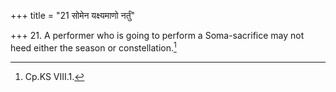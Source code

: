 +++
title = "21 सोमेन यक्ष्यमाणो नर्तुं"

+++
21. A performer who is going to perform a Soma-sacrifice may not heed either the season or constellation.[^1]  

[^1]: Cp.KS VIII.1.
